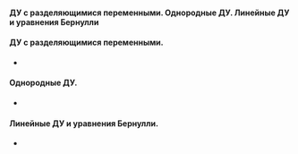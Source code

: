 #### ДУ с разделяющимися переменными. Однородные ДУ. Линейные ДУ и уравнения Бернулли

#### ДУ с разделяющимися переменными. 
- 
#### Однородные ДУ.
- 
#### Линейные ДУ и уравнения Бернулли.
- 
